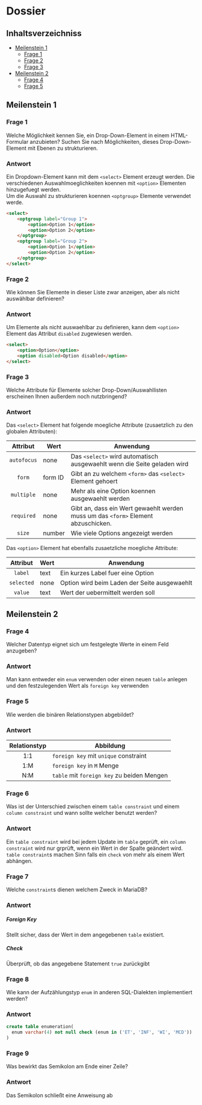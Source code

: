 # Dossier

## Inhaltsverzeichniss
* [Meilenstein 1](#meilenstein-1)
  * [Frage 1](#frage-1)
  * [Frage 2](#frage-2)
  * [Frage 3](#frage-3)
* [Meilenstein 2](#meilenstein-2)
  * [Frage 4](#frage-4)
  * [Frage 5](#frage-5)

## Meilenstein 1

### Frage 1

Welche Möglichkeit kennen Sie, ein Drop-Down-Element
in einem HTML-Formular anzubieten? Suchen Sie nach
Möglichkeiten, dieses Drop-Down-Element mit Ebenen
zu strukturieren.

### Antwort

Ein Dropdown-Element kann mit dem `<select>` Element erzeugt werden.
Die verschiedenen Auswahlmoeglichkeiten koennen mit `<option>` Elementen hinzugefuegt werden.  
Um die Auswahl zu strukturieren koennen `<optgroup>` Elemente verwendet werde.

```html
<select>
    <optgroup label="Group 1">
        <option>Option 1</option>
        <option>Option 2</option>
    </optgroup>
    <optgroup label="Group 2">
        <option>Option 1</option>
        <option>Option 2</option>
    </optgroup>
</select>
```

### Frage 2

Wie können Sie Elemente in dieser Liste zwar anzeigen,
aber als nicht auswählbar definieren?

### Antwort

Um Elemente als nicht auswaehlbar zu definieren, kann dem `<option>` Element das Attribut
`disabled` zugewiesen werden.

```html
<select>
    <option>Option</option>
    <option disabled>Option disabled</option>
</select>
```

### Frage 3

Welche Attribute für Elemente solcher Drop-Down/Auswahllisten erscheinen Ihnen
außerdem noch nutzbringend?

### Antwort

Das `<select>` Element hat folgende moegliche Attribute (zusaetzlich zu den globalen Attributen):

Attribut|Wert|Anwendung
:---:|---|---
`autofocus`|none|Das `<select>` wird automatisch ausgewaehlt wenn die Seite geladen wird
`form`|form ID|Gibt an zu welchem `<form>` das `<select>` Element gehoert
`multiple`|none|Mehr als eine Option koennen ausgewaehlt werden
`required`|none|Gibt an, dass ein Wert gewaehlt werden muss um das `<form>` Element abzuschicken.
`size`|number|Wie viele Options angezeigt werden

Das `<option>` Element hat ebenfalls zusaetzliche moegliche Attribute:

Attribut|Wert|Anwendung
:---:|---|---
`label`|text|Ein kurzes Label fuer eine Option
`selected`|none|Option wird beim Laden der Seite ausgewaehlt
`value`|text|Wert der uebermittelt werden soll

## Meilenstein 2

### Frage 4

Welcher Datentyp eignet sich um festgelegte Werte in einem Feld anzugeben?

### Antwort

Man kann entweder ein `enum` verwenden oder einen neuen `table` anlegen und den festzulegenden
Wert als `foreign key` verwenden

### Frage 5

Wie werden die binären Relationstypen abgebildet?

### Antwort

Relationstyp|Abbildung
:---:|---
1:1|`foreign key` mit `unique` constraint
1:M|`foreign key` in `M` Menge
N:M|`table` mit `foreign key` zu beiden Mengen

### Frage 6

Was ist der Unterschied zwischen einem `table constraint` und einem `column constraint` und wann
sollte welcher benutzt werden?

### Antwort

Ein `table constraint` wird bei jedem Update im `table` geprüft, ein `column constraint` wird
nur grprüft, wenn ein Wert in der Spalte geändert wird.  
`table constraint`s machen Sinn falls ein `check` von mehr als einem Wert abhängen.

### Frage 7

Welche `constraint`s dienen welchem Zweck in MariaDB?

### Antwort

##### Foreign Key

Stellt sicher, dass der Wert in dem angegebenen `table` existiert.

##### Check

Überprüft, ob das angegebene Statement `true` zurückgibt

### Frage 8

Wie kann der Aufzählungstyp `enum` in anderen SQL-Dialekten implementiert werden?

### Antwort

```sql
create table enumeration(
  enum varchar(4) not null check (enum in ('ET', 'INF', 'WI', 'MCD'))
)
```

### Frage 9

Was bewirkt das Semikolon am Ende einer Zeile?

### Antwort

Das Semikolon schließt eine Anweisung ab